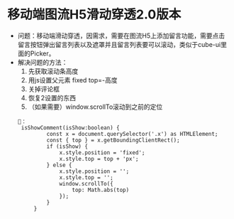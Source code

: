 # 移动端图流H5滑动穿透2.0版本
- 问题：移动端滑动穿透，因需求，需要在图流H5上添加留言功能，需要点击留言按钮弹出留言列表以及遮罩并且留言列表要可以滚动，类似于cube-ui里面的Picker。
- 解决问题的方法：
   1. 先获取滚动条高度
   2. 用js设置父元素 fixed top=-高度
   3. 关掉评论框
   4. 恢复2设置的东西
   5. （如果需要）window.scrollTo滚动到之前的定位
   ```
   🌰：
    isShowComment(isShow:boolean) {
            const x = document.querySelector('.x') as HTMLElement;
            const { top } = x.getBoundingClientRect();
            if (isShow) {
                x.style.position = 'fixed';
                x.style.top = top + 'px';
            } else {
                x.style.position = '';
                x.style.top = '';
                window.scrollTo({
                    top: Math.abs(top)
                });
            }
        }
   ```

